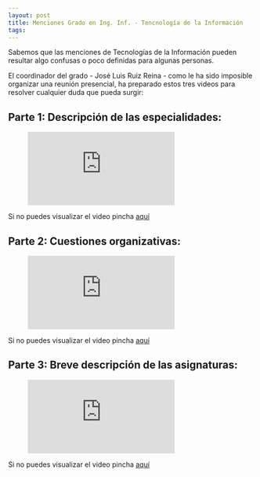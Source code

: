 ```yaml
---
layout: post
title: Menciones Grado en Ing. Inf. - Tencnología de la Información
tags: 
---
```


Sabemos que las menciones de Tecnologías de la Información pueden resultar algo confusas o poco definidas para algunas personas.

El coordinador del grado - José Luis Ruiz Reina - como le ha sido imposible organizar una reunión presencial, ha preparado estos tres videos para resolver cualquier duda que pueda surgir: 

## Parte 1: Descripción de las especialidades:

<figure class="video_container">
  <iframe src="https://eu-lti.bbcollab.com/recording/ba710b0677a045efb78e987b48f6a24d" frameborder="0" allowfullscreen="true"> </iframe>
</figure>

Si no puedes visualizar el video pincha [aquí](https://eu-lti.bbcollab.com/recording/ba710b0677a045efb78e987b48f6a24d)

## Parte 2: Cuestiones organizativas:

<figure class="video_container">
  <iframe src="https://eu-lti.bbcollab.com/recording/ea1026a513404179a258b37d29f8eecb" frameborder="0" allowfullscreen="true"> </iframe>
</figure>

Si no puedes visualizar el video pincha [aquí](https://eu-lti.bbcollab.com/recording/ea1026a513404179a258b37d29f8eecb)

## Parte 3: Breve descripción de las asignaturas:

<figure class="video_container">
  <iframe src="https://eu-lti.bbcollab.com/recording/889d94b1305b46c7a88ce616fa86c7a5" frameborder="0" allowfullscreen="true"> </iframe>
</figure>

Si no puedes visualizar el video pincha [aquí](https://eu-lti.bbcollab.com/recording/889d94b1305b46c7a88ce616fa86c7a5)
